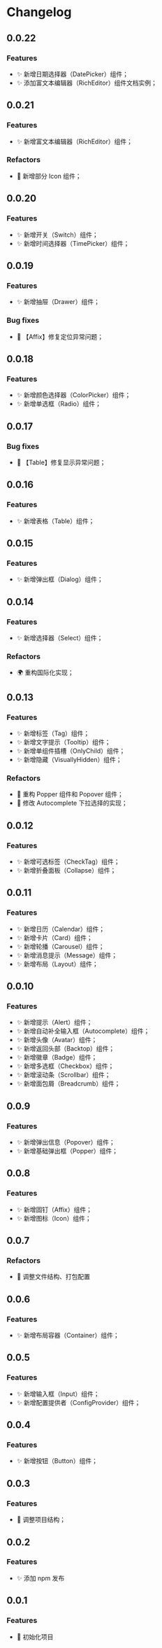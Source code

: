 # Changelog

## 0.0.22

### Features

- ✨ 新增日期选择器（DatePicker）组件；
- ✨ 添加富文本编辑器（RichEditor）组件文档实例；

## 0.0.21

### Features

- ✨ 新增富文本编辑器（RichEditor）组件；

### Refactors

- 🎨 新增部分 Icon 组件；

## 0.0.20

### Features

- ✨ 新增开关（Switch）组件；
- ✨ 新增时间选择器（TimePicker）组件；

## 0.0.19

### Features

- ✨ 新增抽屉（Drawer）组件；

### Bug fixes

- 🐛 【Affix】修复定位异常问题；

## 0.0.18

### Features

- ✨ 新增颜色选择器（ColorPicker）组件；
- ✨ 新增单选框（Radio）组件；

## 0.0.17

### Bug fixes

- 🐛 【Table】修复显示异常问题；

## 0.0.16

### Features

- ✨ 新增表格（Table）组件；

## 0.0.15

### Features

- ✨ 新增弹出框（Dialog）组件；

## 0.0.14

### Features

- ✨ 新增选择器（Select）组件；

### Refactors

- 🌍 重构国际化实现；

## 0.0.13

### Features

- ✨ 新增标签（Tag）组件；
- ✨ 新增文字提示（Tooltip）组件；
- ✨ 新增单组件插槽（OnlyChild）组件；
- ✨ 新增隐藏（VisuallyHidden）组件；

### Refactors

- 🎨 重构 Popper 组件和 Popover 组件；
- 🎨 修改 Autocomplete 下拉选择的实现；

## 0.0.12

### Features

- ✨ 新增可选标签（CheckTag）组件；
- ✨ 新增折叠面板（Collapse）组件；

## 0.0.11

### Features

- ✨ 新增日历（Calendar）组件；
- ✨ 新增卡片（Card）组件；
- ✨ 新增轮播（Carousel）组件；
- ✨ 新增消息提示（Message）组件；
- ✨ 新增布局（Layout）组件；

## 0.0.10

### Features

- ✨ 新增提示（Alert）组件；
- ✨ 新增自动补全输入框（Autocomplete）组件；
- ✨ 新增头像（Avatar）组件；
- ✨ 新增返回头部（Backtop）组件；
- ✨ 新增徽章（Badge）组件；
- ✨ 新增多选框（Checkbox）组件；
- ✨ 新增滚动条（Scrollbar）组件；
- ✨ 新增面包屑（Breadcrumb）组件；

## 0.0.9

### Features

- ✨ 新增弹出信息（Popover）组件；
- ✨ 新增基础弹出框（Popper）组件；

## 0.0.8

### Features

- ✨ 新增固钉（Affix）组件；
- ✨ 新增图标（Icon）组件；

## 0.0.7

### Refactors

- 🎨 调整文件结构、打包配置

## 0.0.6

### Features

- ✨ 新增布局容器（Container）组件；

## 0.0.5

### Features

- ✨ 新增输入框（Input）组件；
- ✨ 新增配置提供者（ConfigProvider）组件；

## 0.0.4

### Features

- ✨ 新增按钮（Button）组件；

## 0.0.3

### Features

- 🎨 调整项目结构；

## 0.0.2

### Features

- ✨ 添加 npm 发布

## 0.0.1

### Features

- 🎉 初始化项目
